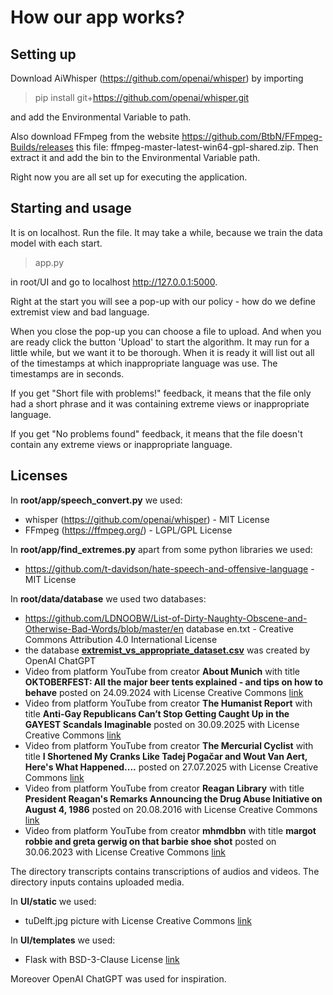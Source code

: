 
# How our app works?

## Setting up
Download AiWhisper (https://github.com/openai/whisper) by importing  

> pip install git+https://github.com/openai/whisper.git 

and add the Environmental Variable to path.

Also download FFmpeg from the website https://github.com/BtbN/FFmpeg-Builds/releases this file: ffmpeg-master-latest-win64-gpl-shared.zip. Then extract it and add the bin to the Environmental Variable path.

Right now you are all set up for executing the application.

## Starting and usage

It is on localhost. Run the file. It may take a while, because we train the data model with each start.

> app.py

in root/UI and go to localhost http://127.0.0.1:5000.

Right at the start you will see a pop-up with our policy - how do we define extremist view and bad language.

When you close the pop-up you can choose a file to upload. And when you are ready click the button 'Upload' to start the algorithm. It may run for a little while, but we want it to be thorough. When it is ready it will list out all of the timestamps at which inappropriate language was use. The timestamps are in seconds.

If you get "Short file with problems!" feedback, it means that the file only had a short phrase and it was containing extreme views or inappropriate language.

If you get "No problems found" feedback, it means that the file doesn't contain any extreme views or inappropriate language.

## Licenses

In **root/app/speech_convert.py** we used:
- whisper (https://github.com/openai/whisper) - MIT License
- FFmpeg (https://ffmpeg.org/) - LGPL/GPL License

In **root/app/find_extremes.py** apart from some python libraries we used:

- https://github.com/t-davidson/hate-speech-and-offensive-language - MIT License

In **root/data/database** we used two databases:

- https://github.com/LDNOOBW/List-of-Dirty-Naughty-Obscene-and-Otherwise-Bad-Words/blob/master/en database en.txt - Creative Commons Attribution 4.0 International License
- the database **[extremist_vs_appropriate_dataset.csv](root/data/database/extremist_vs_appropriate_dataset.csv)** was created by OpenAI ChatGPT
- Video from platform YouTube from creator **About Munich** with title **OKTOBERFEST: All the major beer tents explained - and tips on how to behave** posted on 24.09.2024 with License Creative Commons [link](https://www.youtube.com/watch?v=ZMhyG27O480)
- Video from platform YouTube from creator **The Humanist Report** with title **Anti-Gay Republicans Can’t Stop Getting Caught Up in the GAYEST Scandals Imaginable** posted on 30.09.2025 with License Creative Commons [link](https://www.youtube.com/watch?v=xCnRJvD6kIw)
- Video from platform YouTube from creator **The Mercurial Cyclist** with title **I Shortened My Cranks Like Tadej Pogačar and Wout Van Aert, Here's What Happened....** posted on 27.07.2025 with License Creative Commons [link](https://www.youtube.com/watch?v=1lxmsPbyFio)
- Video from platform YouTube from creator **Reagan Library** with title **President Reagan's Remarks Announcing the Drug Abuse Initiative on August 4, 1986** posted on 20.08.2016 with License Creative Commons [link](https://www.youtube.com/watch?v=EFtc-NXSX7Y)
- Video from platform YouTube from creator **mhmdbbn** with title **margot robbie and greta gerwig on that barbie shoe shot** posted on 30.06.2023 with License Creative Commons [link](https://www.youtube.com/watch?v=vB-2aM4gAe4)

The directory transcripts contains transcriptions of audios and videos.
The directory inputs contains uploaded media.


In **UI/static** we used:

- tuDelft.jpg picture with License Creative Commons [link](https://commons.wikimedia.org/wiki/File:TU-Delft-Bibl-2.jpg)

In **UI/templates** we used:

- Flask with BSD-3-Clause License [link](https://flask.palletsprojects.com/en/stable/)

Moreover OpenAI ChatGPT was used for inspiration.


